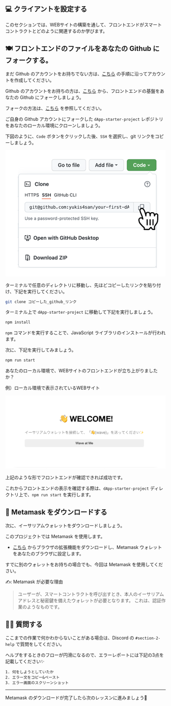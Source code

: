 💻 クライアントを設定する
------------------

このセクションでは、WEBサイトの構築を通して、フロントエンドがスマートコントラクトとどのように関連するのか学びます。

🍽 フロントエンドのファイルをあなたの Github にフォークする。
------------------

まだ Github のアカウントをお持ちでない方は、[こちら](https://qiita.com/okumurakengo/items/848f7177765cf25fcde0) の手順に沿ってアカウントを作成してください。

Github のアカウントをお持ちの方は、[こちら](https://github.com/shiftbase-xyz/dApp-starter-project) から、フロントエンドの基盤をあなたの Github にフォークしましょう。

フォークの方法は、[こちら](https://docs.github.com/ja/get-started/quickstart/fork-a-repo) を参照してください。

ご自身の Github アカウントにフォークした `dApp-starter-project` レポジトリをあなたのローカル環境にクローンしましょう。

下図のように、`Code` ボタンをクリックした後、`SSH` を選択し、git リンクをコピーしましょう。

![](/public/images/1-ETH-dApp/section-2/2_1_1.png)

ターミナルで任意のディレクトリに移動し、先ほどコピーしたリンクを貼り付け、下記を実行してください。

```bash
git clone コピーした_github_リンク
```

ターミナル上で `dApp-starter-project` に移動して下記を実行しましょう。

```bash
npm install
```
`npm` コマンドを実行することで、JavaScript ライブラリのインストールが行われます。

次に、下記を実行してみましょう。

```bash
npm run start
```

あなたのローカル環境で、WEBサイトのフロントエンドが立ち上がりましたか？

例）ローカル環境で表示されているWEBサイト

![](/public/images/1-ETH-dApp/section-2/2_1_2.png)

上記のような形でフロントエンドが確認できれば成功です。

これからフロントエンドの表示を確認する際は、`dApp-starter-project` ディレクトリ上で、`npm run start` を実行します。

🦊 Metamask をダウンロードする
-----------

次に、イーサリアムウォレットをダウンロードしましょう。

このプロジェクトでは Metamask を使用します。

- [こちら](https://metamask.io/download.html) からブラウザの拡張機能をダウンロードし、Metamask ウォレットをあなたのブラウザに設定します。

すでに別のウォレットをお持ちの場合でも、今回は Metamask を使用してください。

✍️: Metamask が必要な理由
> ユーザーが、スマートコントラクトを呼び出すとき、本人のイーサリアムアドレスと秘密鍵を備えたウォレットが必要となります。
> これは、認証作業のようなものです。

🙋‍♂️ 質問する
-------------------------------------------
ここまでの作業で何かわからないことがある場合は、Discord の `#section-2-help` で質問をしてください。

ヘルプをするときのフローが円滑になるので、エラーレポートには下記の3点を記載してください✨
```
1. 何をしようとしていたか
2. エラー文をコピー&ペースト
3. エラー画面のスクリーンショット
```
-------------------------------------------
Metamask のダウンロードが完了したら次のレッスンに進みましょう🎉
